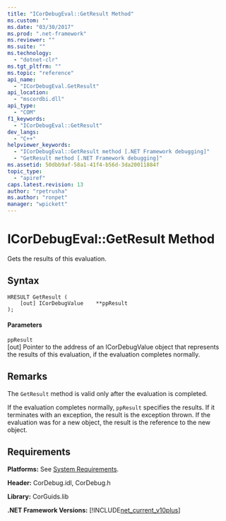 ```yaml
---
title: "ICorDebugEval::GetResult Method"
ms.custom: ""
ms.date: "03/30/2017"
ms.prod: ".net-framework"
ms.reviewer: ""
ms.suite: ""
ms.technology: 
  - "dotnet-clr"
ms.tgt_pltfrm: ""
ms.topic: "reference"
api_name: 
  - "ICorDebugEval.GetResult"
api_location: 
  - "mscordbi.dll"
api_type: 
  - "COM"
f1_keywords: 
  - "ICorDebugEval::GetResult"
dev_langs: 
  - "C++"
helpviewer_keywords: 
  - "ICorDebugEval::GetResult method [.NET Framework debugging]"
  - "GetResult method [.NET Framework debugging]"
ms.assetid: 50dbb9af-58a1-41f4-b56d-3da20011884f
topic_type: 
  - "apiref"
caps.latest.revision: 13
author: "rpetrusha"
ms.author: "ronpet"
manager: "wpickett"
---
```

# ICorDebugEval::GetResult Method
Gets the results of this evaluation.  
  
## Syntax  
  
```  
HRESULT GetResult (  
    [out] ICorDebugValue    **ppResult  
);  
```  
  
#### Parameters  
 `ppResult`  
 [out] Pointer to the address of an ICorDebugValue object that represents the results of this evaluation, if the evaluation completes normally.  
  
## Remarks  
 The `GetResult` method is valid only after the evaluation is completed.  
  
 If the evaluation completes normally, `ppResult` specifies the results. If it terminates with an exception, the result is the exception thrown. If the evaluation was for a new object, the result is the reference to the new object.  
  
## Requirements  
 **Platforms:** See [System Requirements](../../../../docs/framework/get-started/system-requirements.md).  
  
 **Header:** CorDebug.idl, CorDebug.h  
  
 **Library:** CorGuids.lib  
  
 **.NET Framework Versions:** [!INCLUDE[net_current_v10plus](../../../../includes/net-current-v10plus-md.md)]
